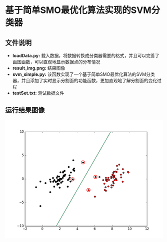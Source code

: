 # 基于简单SMO最优化算法实现的SVM分类器
## 文件说明
* **loadData.py:** 载入数据，将数据转换成分类器需要的格式，并且可以完善了画图函数，可以直观地显示数据点的分布情况
* **result_img.png:** 结果图像
* **svm_simple.py:** 该函数实现了一个基于简单SMO最优化算法的SVM分类器，并且添加了实时显示分割面的功能函数，更加直观地了解分割面的变化过程
* **testSet.txt:** 测试数据文件

## 运行结果图像
![Alt text](result_img.png)